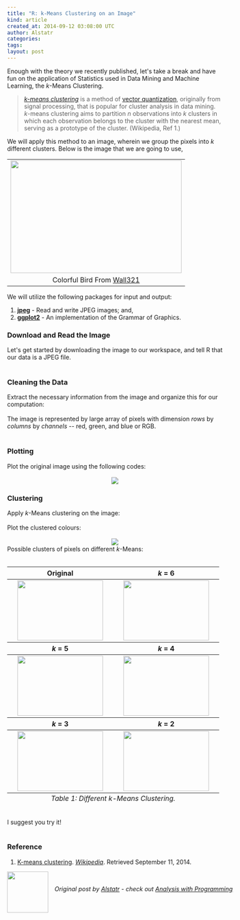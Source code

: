```yaml
---
title: "R: k-Means Clustering on an Image"
kind: article
created_at: 2014-09-12 03:08:00 UTC
author: Alstatr
categories: 
tags: 
layout: post
---
```

<div dir="ltr" style="text-align: left;" trbidi="on">Enough with the theory we recently published, let's take a break and have fun on the application of Statistics used in Data Mining and Machine Learning, the <i>k</i>-Means Clustering.<br /><blockquote class="tr_bq"><i><a href="http://en.wikipedia.org/wiki/K-means_clustering" target="_blank">k-means clustering</a></i> is a method of <a href="http://en.wikipedia.org/wiki/Vector_quantization" target="_blank">vector quantization</a>, originally from signal processing, that is popular for cluster analysis in data mining. <i>k</i>-means clustering aims to partition <i>n</i> observations into <i>k</i> clusters in which each observation belongs to the cluster with the nearest mean, serving as a prototype of the cluster. (Wikipedia, Ref 1.) </blockquote>We will apply this method to an image, wherein we group the pixels into <i>k</i> different clusters. Below is the image that we are going to use, <br /><table align="center" cellpadding="0" cellspacing="0" class="tr-caption-container" style="margin-left: auto; margin-right: auto; text-align: center;"><tbody><tr><td style="text-align: center;"><a href="http://2.bp.blogspot.com/-d47GF28COio/VBI3EMlHenI/AAAAAAAAB5U/DoHJ5n6jYwE/s1600/ColorfulBird.jpg" imageanchor="1" style="margin-left: auto; margin-right: auto;"><img border="0" src="http://2.bp.blogspot.com/-d47GF28COio/VBI3EMlHenI/AAAAAAAAB5U/DoHJ5n6jYwE/s1600/ColorfulBird.jpg" height="263" width="400" /></a></td></tr><tr><td class="tr-caption" style="text-align: center;">Colorful Bird From <a href="http://www.wall321.com/Animals/Birds/colorful_birds_tropical_head_3888x2558_wallpaper_6566" target="_blank">Wall321</a></td></tr></tbody></table>We will utilize the following packages for input and output: <br /><ol><li><b><a href="http://cran.r-project.org/package=jpeg" target="_blank">jpeg</a></b> - Read and write JPEG images; and,</li><li><b><a href="http://cran.r-project.org/package=ggplot2" target="_blank">ggplot2</a></b> - An implementation of the Grammar of Graphics.</li></ol><a name='more'></a><h3>Download and Read the Image</h3>Let's get started by downloading the image to our workspace, and tell R that our data is a JPEG file.<br /><br /><script src="https://gist.github.com/alstat/1fe9287c70625f74b0ef.js"></script><h3>Cleaning the Data</h3>Extract the necessary information from the image and organize this for our computation:<br /><br /><script src="https://gist.github.com/alstat/542baaa83523f949adb4.js"></script>The image is represented by large array of pixels with dimension <i>rows</i> by <i>columns</i> by <i>channels</i> -- red, green, and blue or RGB. <br /><br /><h3>Plotting</h3>Plot the original image using the following codes:<br /><br /><script src="https://gist.github.com/alstat/9d4f7f19152dabe9e89d.js"></script><div class="separator" style="clear: both; text-align: center;"><img border="0" src="http://1.bp.blogspot.com/-kztQY4Omtg8/VBJIbqFFfxI/AAAAAAAAB6M/J-Xr5O3XALg/s1600/Bird.png" /></div><h3>Clustering</h3>Apply <i>k</i>-Means clustering on the image:<br /><br /><script src="https://gist.github.com/alstat/39330b3992c51380143f.js"></script>Plot the clustered colours:<br /><br /><script src="https://gist.github.com/alstat/57584dc6e72dc7a0875c.js"></script><div class="separator" style="clear: both; text-align: center;"><img border="0" src="http://1.bp.blogspot.com/--ct4IQOF1fU/VBJJRrYdUxI/AAAAAAAAB6U/T5bzMEcESzE/s1600/Bird2.png" /></div>Possible clusters of pixels on different <i>k</i>-Means: <br /><br/><div class="datagrid"><table><thead><tr><th>Original</th><th><i>k</i> = 6</th></tr></thead><tfoot><tr><td colspan="3" style="text-align: center;"><div id="paging"><i>Table 1: Different <i>k</i>-Means Clustering.</i></div></td></tr></tfoot><tbody><tr><td><div class="separator" style="clear: both; text-align: center;"><a href="http://2.bp.blogspot.com/-kztQY4Omtg8/VBJIbqFFfxI/AAAAAAAAB6Q/AAehssdRlsc/s1600/Bird.png" imageanchor="1" style="margin-left: 1em; margin-right: 1em;"><img border="0" src="http://2.bp.blogspot.com/-kztQY4Omtg8/VBJIbqFFfxI/AAAAAAAAB6Q/AAehssdRlsc/s1600/Bird.png" height="140" width="200" /></a></div></td><td><div class="separator" style="clear: both; text-align: center;"><a href="http://2.bp.blogspot.com/-0BNc914HY8g/VBJM0FklmmI/AAAAAAAAB6g/W_9xlhv0ZUM/s1600/Bird3.png" imageanchor="1" style="margin-left: 1em; margin-right: 1em;"><img border="0" src="http://2.bp.blogspot.com/-0BNc914HY8g/VBJM0FklmmI/AAAAAAAAB6g/W_9xlhv0ZUM/s1600/Bird3.png" height="140" width="200" /></a></div></td></tr><tr></tr></tbody><thead><tr><th><i>k</i> = 5</th><th><i>k</i> = 4</th></tr></thead><tbody><tr><td><div class="separator" style="clear: both; text-align: center;"><a href="http://1.bp.blogspot.com/-FvQWy4OU_eY/VBJOGiXg3VI/AAAAAAAAB6o/dfRzyuL7jTo/s1600/Bird4.png" imageanchor="1" style="margin-left: 1em; margin-right: 1em;"><img border="0" src="http://1.bp.blogspot.com/-FvQWy4OU_eY/VBJOGiXg3VI/AAAAAAAAB6o/dfRzyuL7jTo/s1600/Bird4.png" height="140" width="200" /></a></div></td><td><div class="separator" style="clear: both; text-align: center;"><a href="http://2.bp.blogspot.com/-zrsbqoPsHXI/VBJO3fXLMbI/AAAAAAAAB6w/A_NrJXAN9LY/s1600/Bird5.png" imageanchor="1" style="margin-left: 1em; margin-right: 1em;"><img border="0" src="http://2.bp.blogspot.com/-zrsbqoPsHXI/VBJO3fXLMbI/AAAAAAAAB6w/A_NrJXAN9LY/s1600/Bird5.png" height="140" width="200" /></a></div></td></tr></tbody><thead><tr><th><i>k</i> = 3</th><th><i>k</i> = 2</th></tr></thead><tbody><tr><td><div class="separator" style="clear: both; text-align: center;"><a href="http://4.bp.blogspot.com/--ct4IQOF1fU/VBJJRrYdUxI/AAAAAAAAB6Y/_xlcjiQmaKw/s1600/Bird2.png" imageanchor="1" style="margin-left: 1em; margin-right: 1em;"><img border="0" src="http://4.bp.blogspot.com/--ct4IQOF1fU/VBJJRrYdUxI/AAAAAAAAB6Y/_xlcjiQmaKw/s1600/Bird2.png" height="140" width="200" /></a></div></td><td><div class="separator" style="clear: both; text-align: center;"><a href="http://2.bp.blogspot.com/-7aqhqTqWo70/VBJRDZcaK8I/AAAAAAAAB68/GHg-e8aELu0/s1600/Bird6.png" imageanchor="1" style="margin-left: 1em; margin-right: 1em;"><img border="0" src="http://2.bp.blogspot.com/-7aqhqTqWo70/VBJRDZcaK8I/AAAAAAAAB68/GHg-e8aELu0/s1600/Bird6.png" height="140" width="200" /></a></div></td></tr></tbody></table></div><br/>I suggest you try it! <br /><br /><h3>Reference</h3><ol><li><a href="http://en.wikipedia.org/wiki/k-means_clustering" target="_blank">K-means clustering</a>. <i><a href="http://en.wikipedia.org/wiki/Main_Page" target="_blank">Wikipedia</a></i>. Retrieved September 11, 2014.</li></ol></div><div class="author">
  <img src="" style="width: 96px; height: 96;">
  <span style="position: absolute; padding: 32px 15px;">
    <i>Original post by <a href="http://twitter.com/">Alstatr</a> - check out <a href="http://alstatr.blogspot.com/">Analysis with Programming</a></i>
  </span>
</div>
